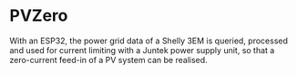# PVZero
With an ESP32, the power grid data of a Shelly 3EM is queried, processed and used for current limiting with a Juntek power supply unit, so that a zero-current feed-in of a PV system can be realised.
